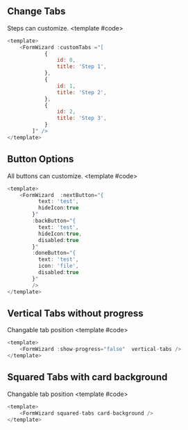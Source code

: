 <script setup>
  import CodeBlock from '../components/CodeBlock.vue'
  import FormWizard from '../../src/components/Wizard.vue'
  import '../../src/scss/form-wizard-vue3.scss'
</script>

## Change Tabs

Steps can customize.
<CodeBlock>
<template #code>

```js
<template>
    <FormWizard :customTabs ="[
            {
                id: 0,
                title: 'Step 1',
            },
            {
                id: 1,
                title: 'Step 2',
            },
            {
                id: 2,
                title: 'Step 3',
            }
        ]" />
</template>
```

</template>
<FormWizard :customTabs ="[
            {
                id: 0,
                title: 'Step 1',
            },
            {
                id: 1,
                title: 'Step 2',
            },
            {
                id: 2,
                title: 'Step 3',
            }
        ]" />
</CodeBlock>

## Button Options

All buttons can customize.
<CodeBlock>
<template #code>

```js
<template>
    <FormWizard  :nextButton="{
          text: 'test',
          hideIcon:true
        }"
        :backButton="{
          text: 'test',
          hideIcon:true,
          disabled:true
        }"
        :doneButton="{
          text: 'test',
          icon: 'file',
          disabled:true
        }"
        />
</template>
```

</template>
<FormWizard  :nextButton="{
          text: 'test',
          hideIcon:true
        }" 
        :backButton="{
          text: 'test',
          hideIcon:true,
          disabled:true
        }"
        :doneButton="{
          text: 'test',
          icon: 'file',
          disabled:true
        }"
        />
</CodeBlock>

## Vertical Tabs without progress

Changable tab position
<CodeBlock>
<template #code>

```js
<template>
    <FormWizard :show-progress="false"  vertical-tabs />
</template>
```

</template>
<FormWizard  vertical-tabs :show-progress="false"/>
</CodeBlock>

## Squared Tabs with card background

Changable tab position
<CodeBlock>
<template #code>

```js
<template>
    <FormWizard squared-tabs card-background />
</template>
```

</template>
<FormWizard  squared-tabs card-background/>
</CodeBlock>
